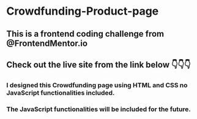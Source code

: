 # Crowdfunding-Product-page
## This is a frontend coding challenge from @FrontendMentor.io

## Check out the live site from the link below 👇👇👇



### I designed this Crowdfunding page using HTML and CSS no JavaScript functionalities included.
### The JavaScript functionalities will be included for the future.
